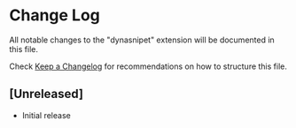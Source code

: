 # Change Log

All notable changes to the "dynasnipet" extension will be documented in this file.

Check [Keep a Changelog](http://keepachangelog.com/) for recommendations on how to structure this file.

## [Unreleased]

- Initial release